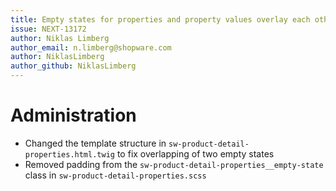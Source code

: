 ```yaml
---
title: Empty states for properties and property values overlay each other
issue: NEXT-13172
author: Niklas Limberg
author_email: n.limberg@shopware.com
author: NiklasLimberg
author_github: NiklasLimberg
---
```

# Administration
* Changed the template structure in `sw-product-detail-properties.html.twig` to fix overlapping of two empty states
* Removed padding from the `sw-product-detail-properties__empty-state` class in `sw-product-detail-properties.scss`

